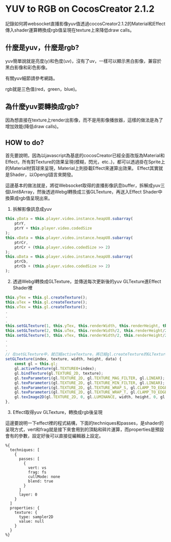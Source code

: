 # YUV to RGB on CocosCreator 2.1.2

記錄如何將websocket直播影像yuv值透過cocosCreator2.1.2的Material和Effect傳入shader運算轉換成rgb值呈現在texture上來降低draw calls。

## 什麼是yuv，什麼是rgb?

yuv簡單說就是亮度(y)和色度(uv)，沒有了uv，一樣可以顯示黑白影像，兼容於黑白影像和彩色影像。

有關yuv細節請參考網路。

rgb就是三色值(red，green，blue)。

## 為什麼yuv要轉換成rgb?

因為想直接在texture上render出影像，而不是用影像播放器，這樣的做法是為了增加效能(降低draw calls)。

## HOW to do?

首先要說明，因為以javascript為基底的cocosCreator已經全面改版為Material和Effect，所有對Texture的效果呈現(模糊，閃光，etc..)，都可以透過掛在Sprite上的Material材質球來呈現，Material上則掛載Effect來運算出效果。
Effect其實就是Shader，以Opengl語言來開發。

這邊基本的做法就是，將從Websocket取得的直播影像訊息buffer，拆解成yuv三個Uint8Array，然後透過Webgl轉換成三張GLTexture，再送入Effect Shader中換算成rgb值呈現出來。

1. 拆解影像訊息成yuv

```javascript
this.yData = this.player.video.instance.heapU8.subarray(
    ptrY,
    ptrY + this.player.video.codedSize
);
this.vData = this.player.video.instance.heapU8.subarray(
    ptrCr,
    ptrCr + (this.player.video.codedSize >> 2)
);
this.uData = this.player.video.instance.heapU8.subarray(
    ptrCb,
    ptrCb + (this.player.video.codedSize >> 2)
);
```

2. 透過Webgl轉換成GLTexture，並傳送每次更新後的yuv GLTexture進Effect Shader裡
```javascript
this.yTex = this.gl.createTexture();
this.uTex = this.gl.createTexture();
this.vTex = this.gl.createTexture();
.
.
.
this.setGLTexture(1, this.yTex, this.renderWidth, this.renderHeight, this.yData);
this.setGLTexture(2, this.uTex, this.renderWidth/2, this.renderHeight/2,this.uData);
this.setGLTexture(3, this.vTex, this.renderWidth/2, this.renderHeight/2,this.vData);
.
.
.
// 在setGLTexture中，就已經activeTexture，將已經gl.createTexture的GLTexture轉送到該sprite的material的effect裡(如果有設定的話)
setGLTexture(index, texture, width, height, data) {
    const gl = this.gl;
    gl.activeTexture(gl.TEXTURE0+index);
    gl.bindTexture(gl.TEXTURE_2D, texture);
    gl.texParameteri(gl.TEXTURE_2D, gl.TEXTURE_MAG_FILTER, gl.LINEAR);
    gl.texParameteri(gl.TEXTURE_2D, gl.TEXTURE_MIN_FILTER, gl.LINEAR);
    gl.texParameteri(gl.TEXTURE_2D, gl.TEXTURE_WRAP_S, gl.CLAMP_TO_EDGE);
    gl.texParameteri(gl.TEXTURE_2D, gl.TEXTURE_WRAP_T, gl.CLAMP_TO_EDGE);
    gl.texImage2D(gl.TEXTURE_2D, 0, gl.LUMINANCE, width, height, 0, gl.LUMINANCE, gl.UNSIGNED_BYTE, data);
},
```
3. Effect取得yuv GLTexture，轉換成rgb後呈現

這邊要說明一下effect裡的程式結構，下面的techniques和passes，是shader的呈現方式，vert和frag就是接下來會用到的頂點和碎片運算，而properties是預設會有的參數，設定好後可以直接從編輯器上設定。
```
%{
  techniques: [
    {
      passes: [
        {
          vert: vs
          frag: fs
          cullMode: none
          blend: true
        }
      ]
      layer: 0
    }
  ]
  properties: {
    texture: {
      type: sampler2D
      value: null
    }
  }
%}

```


